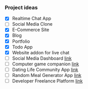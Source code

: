 ### Project ideas


- [x] Realtime Chat App
- [ ] Social Media Clone
- [x] E-Commerce Site
- [x] Blog
- [x] Portfolio
- [x] Todo App
- [x] Website addon for live chat
- [ ] Social Media Dashboard [link](https://dev.to/andrewbaisden/50-cool-web-and-mobile-project-ideas-for-2021-1pgl#:~:text=Social%20Media%20Dashboard)
- [ ] Computer game companion [link](https://dev.to/andrewbaisden/50-cool-web-and-mobile-project-ideas-for-2021-1pgl#:~:text=Computer%20Game%20Companion%20App)
- [ ] Dating Life Community App [link](https://dev.to/andrewbaisden/50-cool-web-and-mobile-project-ideas-for-2021-1pgl#:~:text=9.-,Dating%20Life%20Community%20App,-Not%20everyone%20finds)
- [ ] Random Meal Generator App [link](https://dev.to/andrewbaisden/50-cool-web-and-mobile-project-ideas-for-2021-1pgl#:~:text=Random%20Meal%20Generator%20App)
- [ ] Developer Freelance Platform [link](https://dev.to/andrewbaisden/50-cool-web-and-mobile-project-ideas-for-2021-1pgl#:~:text=Developer%20Freelance%20Platform)
